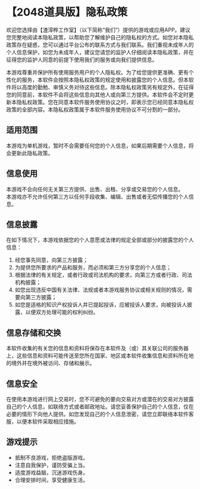 # 【2048道具版】隐私政策

欢迎您选择由【渣滓桦工作室】（以下简称“我们”）提供的游戏或应用APP。建议您完整地阅读本隐私政策，以帮助您了解维护自己的隐私权的方式。如您对本隐私政策存在疑惑，您可以通过平台公布的联系方式与我们联系。我们重视未成年人的个人信息保护，如您为未成年人，建议您请您的监护人仔细阅读本隐私政策，并在征得您的监护人同意的前提下使用我们的服务或向我们提供信息。

本游戏尊重并保护所有使用服务用户的个人隐私权。为了给您提供更准确、更有个性化的服务，本软件会按照本隐私权政策的规定使用和披露您的个人信息。但本软件将以高度的勤勉、审慎义务对待这些信息。除本隐私权政策另有规定外，在征得您的同意前，本软件不会将这些信息向其他人或向第三方提供。本软件会不定时更新本隐私权政策。您在同意本软件服务使用协议之时，即表示您已经同意本隐私权政策的全部内容。本隐私权政策属于本软件服务使用协议不可分割的一部分。

## 适用范围
本游戏为单机游戏，暂时不会需要任何您的个人信息，如果后期需要个人信息，将会更新此隐私政策。

## 信息使用
本游戏不会向任何无关第三方提供、出售、出租、分享或交易您的个人信息。  
本游戏亦不允许任何第三方以任何手段收集、编辑、出售或者无偿传播您的个人信息。

## 信息披露
在如下情况下，本游戏依据您的个人意愿或法律的规定全部或部分的披露您的个人信息：
1. 经您事先同意，向第三方披露；
2. 为提供您所要求的产品和服务，而必须和第三方分享您的个人信息；
3. 根据法律的有关规定，或者行政或司法机构的要求，向第三方或者行政、司法机构披露；
4. 如您出现违反中国有关法律、法规或者本游戏服务协议或相关规则的情况，需要向第三方披露；
5. 如您是适格的知识产权投诉人并已提起投诉，应被投诉人要求，向被投诉人披露，以便双方处理可能的权利纠纷。

## 信息存储和交换
本软件收集的有关您的信息和资料将保存在本软件及（或）其关联公司的服务器上，这些信息和资料可能传送至您所在国家、地区或本软件收集信息和资料所在地的境外并在境外被访问、存储和展示。

## 信息安全
在使用本游戏进行网上交易时，您不可避免的要向交易对方或潜在的交易对方披露自己的个人信息，如联络方式或者邮政地址。请您妥善保护自己的个人信息，仅在必要的情形下向他人提供。如您发现自己的个人信息泄密，请您立即联络本软件客服，以便本软件采取相应措施。

## 游戏提示
- 抵制不良游戏，拒绝盗版游戏。
- 注意自我保护，谨防受骗上当。
- 适度游戏益脑，沉迷游戏伤身。
- 合理安排时间，享受健康生活。
